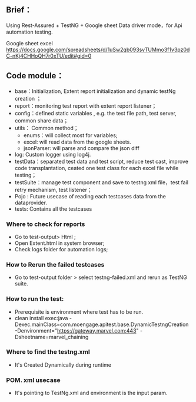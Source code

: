## Brief：
Using Rest-Assured + TestNG + Google sheet Data driver mode，for Api automation testing.

Google sheet excel 
https://docs.google.com/spreadsheets/d/1uSw2qb093svTUMmo3f1v3pz0dC-nKj4CHHoQH7r0xTU/edit#gid=0


## Code module：
* base：Initialization, Extent report initialization and dynamic testNg creation ；
* report：monitoring test report with extent report listener；
* config：defined static variables , e.g. the test file path, test server, common share data；
* utils： Common method；
	* enums：will collect most for variables;
	* excel: will read data from the google sheets.
	* jsonParser: will parse and compare the json diff
* log: Custom logger using log4j.
* testData：separated test data and test script, reduce test cast, improve code transplantation, ceated one test class for each excel file while testing；
* testSuite：manage test component and save to testng xml file，test fail retry mechanism, test listener；
* Pojo : Future usecase of reading each testcases data from the dataprovider.
* tests: Contains all the testcases

### Where to check for reports
* Go to test-output> Html ;
* Open Extent.html in system browser;
* Check logs folder for automation logs;


### How to Rerun the failed testcases
* Go to test-output folder > select testng-failed.xml and rerun as TestNG suite.

### How to run the test:
* Prerequisite is environment where test has to be run.
* clean install exec:java -Dexec.mainClass=com.moengage.apitest.base.DynamicTestngCreation -Denvironment="https://gateway.marvel.com:443" -Dsheetname=marvel_chaining

### Where to find the testng.xml
* It's Created Dynamically during runtime

### POM. xml usecase
* It's pointing to TestNg.xml and environment is the input param.
